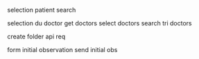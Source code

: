 selection patient
  search

selection du doctor
  get doctors
  select doctors
  search
  tri doctors

create folder
  api req

form initial observation
  send initial obs

